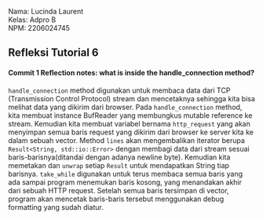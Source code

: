 Nama: Lucinda Laurent<br>
Kelas: Adpro B<br>
NPM: 2206024745<br>

## Refleksi Tutorial 6
#### Commit 1 Reflection notes: what is inside the handle_connection method?
`handle_connection` method digunakan untuk membaca data dari TCP (Transmission Control Protocol) stream dan mencetaknya sehingga kita bisa melihat data yang dikirim dari browser. Pada `handle_connection` method, kita membuat instance BufReader yang membungkus mutable reference ke stream. Kemudian kita membuat variabel bernama `http_request` yang akan menyimpan semua baris request yang dikirim dari browser ke server kita ke dalam sebuah vector. Method `lines` akan mengembalikan iterator berupa `Result<String, std::io::Error>` dengan membagi data dari stream sesuai baris-barisnya(ditandai dengan adanya newline byte). Kemudian kita memetakan dan `unwrap` setiap `Result` untuk mendapatkan String tiap barisnya. `take_while` digunakan untuk terus membaca semua baris yang ada sampai program menemukan baris kosong, yang menandakan akhir dari sebuah HTTP request. Setelah semua baris tersimpan di vector, program akan mencetak baris-baris tersebut menggunakan debug formatting yang sudah diatur.